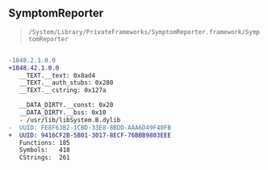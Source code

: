 ## SymptomReporter

> `/System/Library/PrivateFrameworks/SymptomReporter.framework/SymptomReporter`

```diff

-1848.2.1.0.0
+1848.42.1.0.0
   __TEXT.__text: 0x8ad4
   __TEXT.__auth_stubs: 0x280
   __TEXT.__cstring: 0x127a

   __DATA_DIRTY.__const: 0x20
   __DATA_DIRTY.__bss: 0x10
   - /usr/lib/libSystem.B.dylib
-  UUID: FE8F63B2-1CBD-33E8-8BDD-AAA6D49F40FB
+  UUID: 9416CF2B-5B01-3017-8ECF-76BBB9803EEE
   Functions: 185
   Symbols:   418
   CStrings:  261

```

